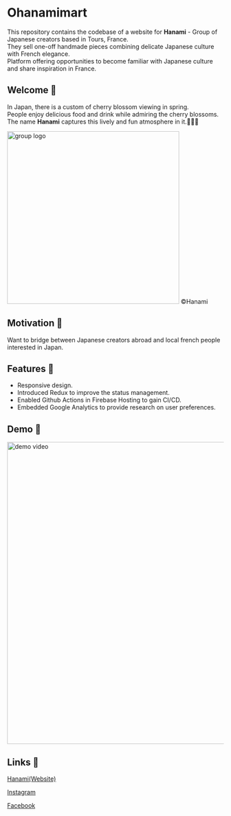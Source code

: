 # Ohanamimart 

This repository contains the codebase of a website for <strong>Hanami</strong> - Group of Japanese creators based in Tours, France.<br/>
They sell one-off handmade pieces combining delicate Japanese culture with French elegance.<br/>
Platform offering opportunities to become familiar with Japanese culture and share inspiration in France.

## Welcome 👋

In Japan, there is a custom of cherry blossom viewing in spring. <br/>
People enjoy delicious food and drink while admiring the cherry blossoms.<br/>
The name <strong>Hanami</strong> captures this lively and fun atmosphere in it.🌸🍡🏮

<img src="https://i.ibb.co/gyZcTns/HANAMI-trimed.png" alt="group logo" width="400px"/>
&copy;Hanami

## Motivation 🏮

Want to bridge between Japanese creators abroad and local french people interested in Japan.

## Features 🌸

- Responsive design. 
- Introduced Redux to improve the status management.
- Enabled Github Actions in Firebase Hosting to gain CI/CD.
- Embedded Google Analytics to provide research on user preferences.

## Demo 🍱

<img src="https://media.giphy.com/media/Ji3Hi8zckqmpLNuvn0/giphy.gif" alt="demo video" width="700px"/>

## Links 🍵

[Hanami(Website)](https://ohanamimart-37000.web.app/)<br>

[Instagram](https://www.instagram.com/hanami.37/)

[Facebook](https://www.facebook.com/profile.php?id=61551923815475)<br>

